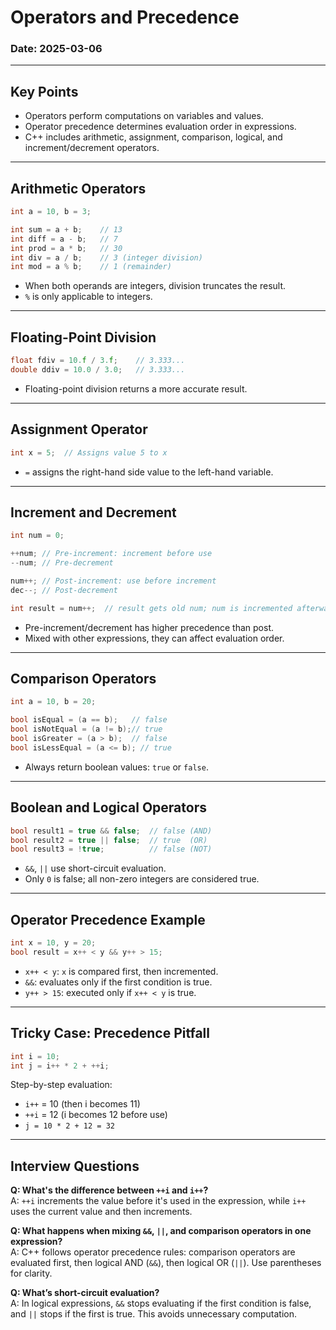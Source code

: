 # Operators and Precedence

### Date: 2025-03-06

---

## Key Points

- Operators perform computations on variables and values.
- Operator precedence determines evaluation order in expressions.
- C++ includes arithmetic, assignment, comparison, logical, and increment/decrement operators.

---

## Arithmetic Operators

```cpp
int a = 10, b = 3;

int sum = a + b;    // 13
int diff = a - b;   // 7
int prod = a * b;   // 30
int div = a / b;    // 3 (integer division)
int mod = a % b;    // 1 (remainder)
```

- When both operands are integers, division truncates the result.
- `%` is only applicable to integers.

---

## Floating-Point Division

```cpp
float fdiv = 10.f / 3.f;    // 3.333...
double ddiv = 10.0 / 3.0;   // 3.333...
```

- Floating-point division returns a more accurate result.

---

## Assignment Operator

```cpp
int x = 5;  // Assigns value 5 to x
```

- `=` assigns the right-hand side value to the left-hand variable.

---

## Increment and Decrement

```cpp
int num = 0;

++num; // Pre-increment: increment before use
--num; // Pre-decrement

num++; // Post-increment: use before increment
dec--; // Post-decrement

int result = num++;  // result gets old num; num is incremented afterward
```

- Pre-increment/decrement has higher precedence than post.
- Mixed with other expressions, they can affect evaluation order.

---

## Comparison Operators

```cpp
int a = 10, b = 20;

bool isEqual = (a == b);   // false
bool isNotEqual = (a != b);// true
bool isGreater = (a > b);  // false
bool isLessEqual = (a <= b); // true
```

- Always return boolean values: `true` or `false`.

---

## Boolean and Logical Operators

```cpp
bool result1 = true && false;  // false (AND)
bool result2 = true || false;  // true  (OR)
bool result3 = !true;          // false (NOT)
```

- `&&`, `||` use short-circuit evaluation.
- Only `0` is false; all non-zero integers are considered true.

---

## Operator Precedence Example

```cpp
int x = 10, y = 20;
bool result = x++ < y && y++ > 15;
```

- `x++ < y`: `x` is compared first, then incremented.
- `&&`: evaluates only if the first condition is true.
- `y++ > 15`: executed only if `x++ < y` is true.

---

## Tricky Case: Precedence Pitfall

```cpp
int i = 10;
int j = i++ * 2 + ++i;
```

Step-by-step evaluation:
- `i++` = 10 (then i becomes 11)
- `++i` = 12 (i becomes 12 before use)
- `j = 10 * 2 + 12 = 32`

---

## Interview Questions

**Q: What's the difference between `++i` and `i++`?**  
A: `++i` increments the value before it's used in the expression, while `i++` uses the current value and then increments.

**Q: What happens when mixing `&&`, `||`, and comparison operators in one expression?**  
A: C++ follows operator precedence rules: comparison operators are evaluated first, then logical AND (`&&`), then logical OR (`||`). Use parentheses for clarity.

**Q: What’s short-circuit evaluation?**  
A: In logical expressions, `&&` stops evaluating if the first condition is false, and `||` stops if the first is true. This avoids unnecessary computation.


